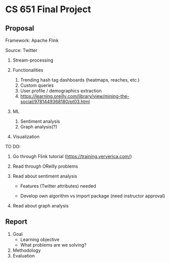 # CS 651 Final Project
## Proposal

Framework: Apache Flink

Source: Twitter

1. Stream-processing
2. Functionalities
   1. Trending hash tag dashboards (heatmaps, reaches, etc.)
   2. Custom queries
   3. User profile / demographics extraction
   4. https://learning.oreilly.com/library/view/mining-the-social/9781449368180/pt03.html

3. ML
   1. Sentiment analysis
   2. Graph analysis(?)

4. Visualization



TO DO:

1. Go through Flink tutorial (https://training.ververica.com/)

2. Read through OReilly problems

3. Read about sentiment analysis

   - Features (Twitter attributes) needed

   - Develop own algorithm vs import package (need instructor approval)

4. Read about graph analysis



## Report

1. Goal
   - Learning objective
   - What problems are we solving?
2. Methodology
3. Evaluation
